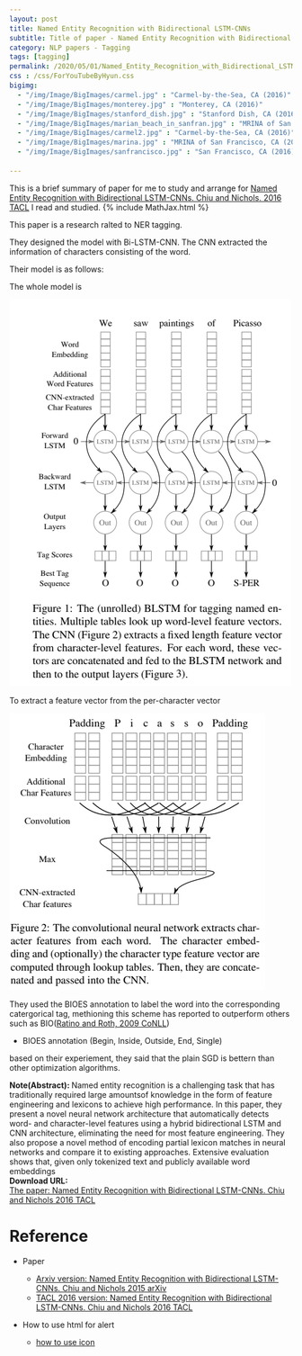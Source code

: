 ```yaml
---
layout: post
title: Named Entity Recognition with Bidirectional LSTM-CNNs
subtitle: Title of paper - Named Entity Recognition with Bidirectional LSTM-CNNs
category: NLP papers - Tagging
tags: [tagging]
permalink: /2020/05/01/Named_Entity_Recognition_with_Bidirectional_LSTM-CNNs/
css : /css/ForYouTubeByHyun.css
bigimg: 
  - "/img/Image/BigImages/carmel.jpg" : "Carmel-by-the-Sea, CA (2016)"
  - "/img/Image/BigImages/monterey.jpg" : "Monterey, CA (2016)"
  - "/img/Image/BigImages/stanford_dish.jpg" : "Stanford Dish, CA (2016)"
  - "/img/Image/BigImages/marian_beach_in_sanfran.jpg" : "MRINA of San Francisco, CA (2016)"
  - "/img/Image/BigImages/carmel2.jpg" : "Carmel-by-the-Sea, CA (2016)"
  - "/img/Image/BigImages/marina.jpg" : "MRINA of San Francisco, CA (2016)"
  - "/img/Image/BigImages/sanfrancisco.jpg" : "San Francisco, CA (2016)"
  
---
```


This is a brief summary of paper for me to study and arrange for [Named Entity Recognition with Bidirectional LSTM-CNNs. Chiu and Nichols. 2016 TACL](https://www.aclweb.org/anthology/Q16-1026/) I read and studied. 
{% include MathJax.html %}

This paper is a research ralted to NER tagging. 

They designed the model with Bi-LSTM-CNN. The CNN extracted the information of characters consisting of the word. 

Their model is as follows:

The whole model is 

![Chiu and Nichols. 2016 TACL](/img/Image/NaturalLanguageProcessing/NLPLabs/Paper_Investigation/Tagging/2020-05-01-Named_Entity_Recognition_with_Bidirectional_LSTM-CNNs/BLSTM_CNN.PNG)

To extract a feature vector from the per-character vector

![Chiu and Nichols. 2016 TACL](/img/Image/NaturalLanguageProcessing/NLPLabs/Paper_Investigation/Tagging/2020-05-01-Named_Entity_Recognition_with_Bidirectional_LSTM-CNNs/Character_embedding_with_CNN.PNG)

They used the BIOES annotation to label the word into the corresponding catergorical tag, methioning this scheme has reported to outperform others such as BIO([Ratino and Roth, 2009 CoNLL](https://www.aclweb.org/anthology/W09-1119/))

- BIOES annotation (Begin, Inside, Outside, End, Single)

based on their experiement, they said that the plain SGD is bettern than other optimization algorithms.

<div class="alert alert-info" role="alert"><i class="fa fa-info-circle"></i> <b>Note(Abstract): </b>
Named entity recognition is a challenging task that has traditionally required large amountsof knowledge in the form of feature engineering and lexicons to achieve high performance. In this paper, they present a novel neural network architecture that automatically detects word- and character-level features using a hybrid bidirectional LSTM and CNN architecture, eliminating the need for most feature engineering. They also propose a novel method of encoding partial lexicon matches in neural networks and compare it to existing approaches. Extensive evaluation shows that, given only tokenized text and publicly available word embeddings 
</div>
    
<div class="alert alert-success" role="alert"><i class="fa fa-paperclip fa-lg"></i> <b>Download URL: </b><br>
  <a href="https://www.aclweb.org/anthology/P17-1152/">The paper: Named Entity Recognition with Bidirectional LSTM-CNNs. Chiu and Nichols 2016 TACL</a>
</div>

# Reference 

- Paper 
  - [Arxiv version: Named Entity Recognition with Bidirectional LSTM-CNNs.  Chiu and Nichols 2015 arXiv](https://arxiv.org/abs/1511.08308)
  - [TACL 2016 version: Named Entity Recognition with Bidirectional LSTM-CNNs.  Chiu and Nichols 2016 TACL](https://www.aclweb.org/anthology/Q16-1026/)
  
- How to use html for alert
  - [how to use icon](http://idratherbewriting.com/documentation-theme-jekyll/mydoc_icons.html)
    




























